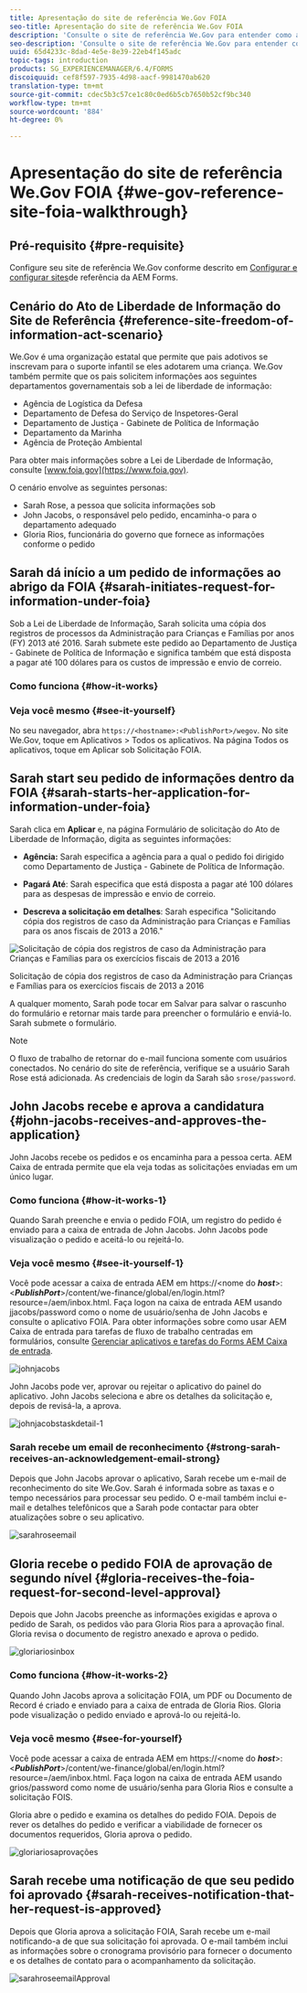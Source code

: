 ```yaml
---
title: Apresentação do site de referência We.Gov FOIA
seo-title: Apresentação do site de referência We.Gov FOIA
description: 'Consulte o site de referência We.Gov para entender como a AEM Forms ajuda os governos a receber e entregar informações solicitadas por indivíduos sob a Lei de Liberdade de Informação. '
seo-description: 'Consulte o site de referência We.Gov para entender como a AEM Forms ajuda os governos a receber e entregar informações solicitadas por indivíduos sob a Lei de Liberdade de Informação. '
uuid: 65d4233c-8dad-4e5e-8e39-22eb4f145adc
topic-tags: introduction
products: SG_EXPERIENCEMANAGER/6.4/FORMS
discoiquuid: cef8f597-7935-4d98-aacf-9981470ab620
translation-type: tm+mt
source-git-commit: cdec5b3c57ce1c80c0ed6b5cb7650b52cf9bc340
workflow-type: tm+mt
source-wordcount: '884'
ht-degree: 0%

---
```



# Apresentação do site de referência We.Gov FOIA {#we-gov-reference-site-foia-walkthrough}

## Pré-requisito {#pre-requisite}

Configure seu site de referência We.Gov conforme descrito em [Configurar e configurar sites](/help/forms/using/setup-reference-sites.md)de referência da AEM Forms.

## Cenário do Ato de Liberdade de Informação do Site de Referência {#reference-site-freedom-of-information-act-scenario}

We.Gov é uma organização estatal que permite que pais adotivos se inscrevam para o suporte infantil se eles adotarem uma criança. We.Gov também permite que os pais solicitem informações aos seguintes departamentos governamentais sob a lei de liberdade de informação:

* Agência de Logística da Defesa
* Departamento de Defesa do Serviço de Inspetores-Geral
* Departamento de Justiça - Gabinete de Política de Informação
* Departamento da Marinha
* Agência de Proteção Ambiental

Para obter mais informações sobre a Lei de Liberdade de Informação, consulte [www.foia.gov](https://www.foia.gov).

O cenário envolve as seguintes personas:

* Sarah Rose, a pessoa que solicita informações sob
* John Jacobs, o responsável pelo pedido, encaminha-o para o departamento adequado
* Gloria Rios, funcionária do governo que fornece as informações conforme o pedido

## Sarah dá início a um pedido de informações ao abrigo da FOIA {#sarah-initiates-request-for-information-under-foia}

Sob a Lei de Liberdade de Informação, Sarah solicita uma cópia dos registros de processos da Administração para Crianças e Famílias por anos (FY) 2013 até 2016. Sarah submete este pedido ao Departamento de Justiça - Gabinete de Política de Informação e significa também que está disposta a pagar até 100 dólares para os custos de impressão e envio de correio.

### Como funciona {#how-it-works}

### Veja você mesmo {#see-it-yourself}

No seu navegador, abra `https://<hostname>:<PublishPort>/wegov`. No site We.Gov, toque em Aplicativos > Todos os aplicativos. Na página Todos os aplicativos, toque em Aplicar sob Solicitação FOIA.

## Sarah start seu pedido de informações dentro da FOIA {#sarah-starts-her-application-for-information-under-foia}

Sarah clica em **Aplicar** e, na página Formulário de solicitação do Ato de Liberdade de Informação, digita as seguintes informações:

* **Agência:** Sarah especifica a agência para a qual o pedido foi dirigido como Departamento de Justiça - Gabinete de Política de Informação.

* **Pagará Até**: Sarah especifica que está disposta a pagar até 100 dólares para as despesas de impressão e envio de correio.
* **Descreva a solicitação em detalhes**: Sarah especifica &quot;Solicitando cópia dos registros de caso da Administração para Crianças e Famílias para os anos fiscais de 2013 a 2016.&quot;

![Solicitação de cópia dos registros de caso da Administração para Crianças e Famílias para os exercícios fiscais de 2013 a 2016](assets/sarahfiosform.png)

Solicitação de cópia dos registros de caso da Administração para Crianças e Famílias para os exercícios fiscais de 2013 a 2016

A qualquer momento, Sarah pode tocar em Salvar para salvar o rascunho do formulário e retornar mais tarde para preencher o formulário e enviá-lo. Sarah submete o formulário.

>[!NOTE]
>
>O fluxo de trabalho de retornar do e-mail funciona somente com usuários conectados. No cenário do site de referência, verifique se a usuário Sarah Rose está adicionada. As credenciais de login da Sarah são `srose/password`.

## John Jacobs recebe e aprova a candidatura {#john-jacobs-receives-and-approves-the-application}

John Jacobs recebe os pedidos e os encaminha para a pessoa certa. AEM Caixa de entrada permite que ela veja todas as solicitações enviadas em um único lugar.

### Como funciona {#how-it-works-1}

Quando Sarah preenche e envia o pedido FOIA, um registro do pedido é enviado para a caixa de entrada de John Jacobs. John Jacobs pode visualização o pedido e aceitá-lo ou rejeitá-lo.

### Veja você mesmo {#see-it-yourself-1}

Você pode acessar a caixa de entrada AEM em https://&lt;nome do ***host***>:&lt;***PublishPort***>/content/we-finance/global/en/login.html?resource=/aem/inbox.html. Faça logon na caixa de entrada AEM usando jjacobs/password como o nome de usuário/senha de John Jacobs e consulte o aplicativo FOIA. Para obter informações sobre como usar AEM Caixa de entrada para tarefas de fluxo de trabalho centradas em formulários, consulte [Gerenciar aplicativos e tarefas do Forms AEM Caixa de entrada](/help/forms/using/manage-applications-inbox.md).

![johnjacobs](assets/johnjacobs.png)

John Jacobs pode ver, aprovar ou rejeitar o aplicativo do painel do aplicativo. John Jacobs seleciona e abre os detalhes da solicitação e, depois de revisá-la, a aprova.

![johnjacobstaskdetail-1](assets/johnjacobstaskdetail-1.png)

### <strong>Sarah recebe um email de reconhecimento</strong> {#strong-sarah-receives-an-acknowledgement-email-strong}

Depois que John Jacobs aprovar o aplicativo, Sarah recebe um e-mail de reconhecimento do site We.Gov. Sarah é informada sobre as taxas e o tempo necessários para processar seu pedido. O e-mail também inclui e-mail e detalhes telefônicos que a Sarah pode contactar para obter atualizações sobre o seu aplicativo.

![sarahroseemail](assets/sarahroseemail.png)

## Gloria recebe o pedido FOIA de aprovação de segundo nível {#gloria-receives-the-foia-request-for-second-level-approval}

Depois que John Jacobs preenche as informações exigidas e aprova o pedido de Sarah, os pedidos vão para Gloria Rios para a aprovação final. Gloria revisa o documento de registro anexado e aprova o pedido.

![gloriariosinbox](assets/gloriariosinbox.png)

### Como funciona {#how-it-works-2}

Quando John Jacobs aprova a solicitação FOIA, um PDF ou Documento de Record é criado e enviado para a caixa de entrada de Gloria Rios. Gloria pode visualização o pedido enviado e aprová-lo ou rejeitá-lo.

### Veja você mesmo {#see-for-yourself}

Você pode acessar a caixa de entrada AEM em https://&lt;nome do ***host***>:&lt;***PublishPort***>/content/we-finance/global/en/login.html?resource=/aem/inbox.html. Faça logon na caixa de entrada AEM usando grios/password como nome de usuário/senha para Gloria Rios e consulte a solicitação FOIS.

Gloria abre o pedido e examina os detalhes do pedido FOIA. Depois de rever os detalhes do pedido e verificar a viabilidade de fornecer os documentos requeridos, Gloria aprova o pedido.

![gloriariosaprovações](assets/gloriariosapproves.png)

## Sarah recebe uma notificação de que seu pedido foi aprovado {#sarah-receives-notification-that-her-request-is-approved}

Depois que Gloria aprova a solicitação FOIA, Sarah recebe um e-mail notificando-a de que sua solicitação foi aprovada. O e-mail também inclui as informações sobre o cronograma provisório para fornecer o documento e os detalhes de contato para o acompanhamento da solicitação.

![sarahroseemailApproval](assets/sarahroseemailapproval.png)

